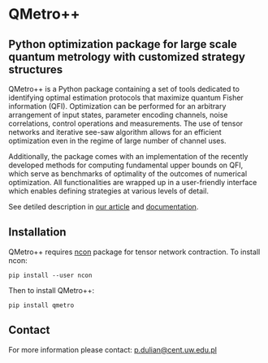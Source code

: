 # QMetro++
## Python optimization package for large scale quantum metrology with customized strategy structures
QMetro++ is a Python package containing a set of tools dedicated to
identifying optimal estimation protocols that maximize quantum Fisher
information (QFI). Optimization can be performed for an arbitrary
arrangement of input states, parameter encoding channels, noise
correlations, control operations and measurements. The use of tensor
networks and iterative see-saw algorithm allows for an efficient
optimization even in the regime of large number of channel uses.

Additionally, the package comes with an implementation of the recently
developed methods for computing fundamental upper bounds on QFI, which
serve as benchmarks of optimality of the outcomes of numerical
optimization. All functionalities are wrapped up in a user-friendly
interface which enables defining strategies at various levels of detail.

See detiled description in [our article]() and [documentation]().

## Installation
QMetro++ requires [ncon](https://github.com/mhauru/ncon) package for tensor network contraction. To install ncon:
```
pip install --user ncon
```
Then to install QMetro++:

```
pip install qmetro
```

## Contact
For more information please contact: p.dulian@cent.uw.edu.pl